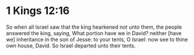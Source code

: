 # 1 Kings 12:16

So when all Israel saw that the king hearkened not unto them, the people answered the king, saying, What portion have we in David? neither [have we] inheritance in the son of Jesse: to your tents, O Israel: now see to thine own house, David. So Israel departed unto their tents.